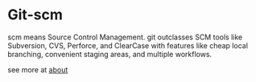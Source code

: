 # Git-scm

scm means Source Control Management. git outclasses SCM tools like Subversion, CVS, Perforce, and ClearCase with features like cheap local branching, convenient staging areas, and multiple workflows.

see more at [about](./ABOUT%20%F0%9F%9A%A8/)
